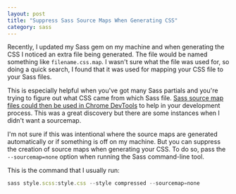 ```yaml
---
layout: post
title: "Suppress Sass Source Maps When Generating CSS"
category: sass
---
```


Recently, I updated my Sass gem on my machine and when generating the CSS I noticed an extra file being generated. The file would be named something like `filename.css.map`. I wasn't sure what the file was used for, so doing a quick search, I found that it was used for mapping your CSS file to your Sass files.

This is especially helpful when you've got many Sass partials and you're trying to figure out what CSS came from which Sass file. [Sass source map files could then be used in Chrome DevTools](http://michaellee.co/sass-source-maps-chrome-devtools/) to help in your development process. This was a great discovery but there are some instances when I didn't want a sourcemap.

I'm not sure if this was intentional where the source maps are generated automatically or if something is off on my machine. But you can suppress the creation of source maps when generating your CSS. To do so, pass the `--sourcemap=none` option when running the Sass command-line tool.

This is the command that I usually run:

```javascript
sass style.scss:style.css --style compressed --sourcemap=none
```
